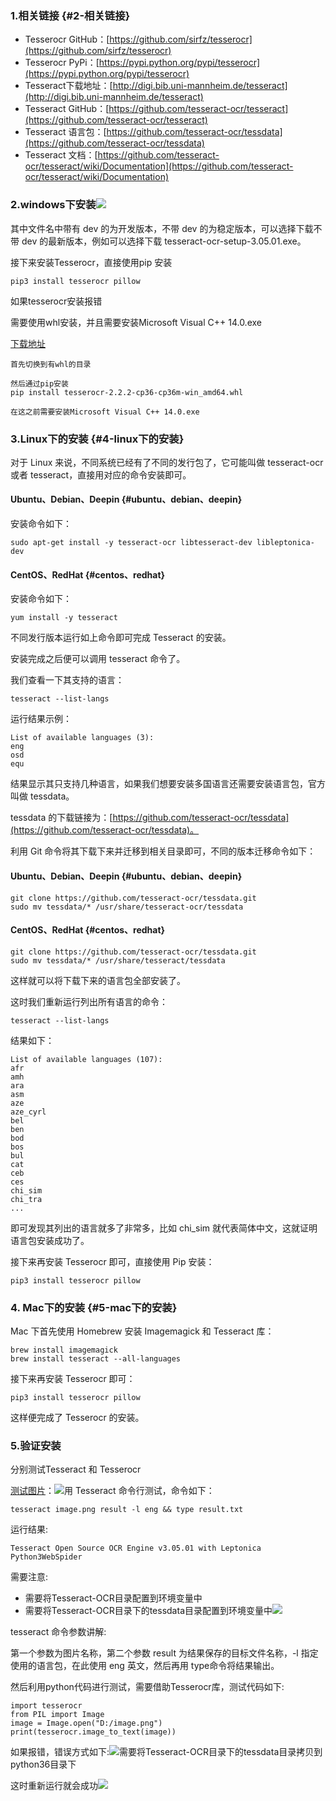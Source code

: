 ### 1.相关链接 {#2-相关链接}

* Tesserocr GitHub：[https://github.com/sirfz/tesserocr](https://github.com/sirfz/tesserocr)
* Tesserocr PyPi：[https://pypi.python.org/pypi/tesserocr](https://pypi.python.org/pypi/tesserocr)
* Tesseract下载地址：[http://digi.bib.uni-mannheim.de/tesseract](http://digi.bib.uni-mannheim.de/tesseract)
* Tesseract GitHub：[https://github.com/tesseract-ocr/tesseract](https://github.com/tesseract-ocr/tesseract)
* Tesseract 语言包：[https://github.com/tesseract-ocr/tessdata](https://github.com/tesseract-ocr/tessdata)
* Tesseract 文档：[https://github.com/tesseract-ocr/tesseract/wiki/Documentation](https://github.com/tesseract-ocr/tesseract/wiki/Documentation)

### 2.windows下安装![](/assets/1.3.4-1.png)

其中文件名中带有 dev 的为开发版本，不带 dev 的为稳定版本，可以选择下载不带 dev 的最新版本，例如可以选择下载 tesseract-ocr-setup-3.05.01.exe。

接下来安装Tesserocr，直接使用pip 安装

```
pip3 install tesserocr pillow
```

如果tesserocr安装报错

需要使用whl安装，并且需要安装Microsoft Visual C++ 14.0.exe

[下载地址](https://pan.baidu.com/s/1lL3WVCE2T-4zQJbjloP6-w)

```
首先切换到有whl的目录

然后通过pip安装
pip install tesserocr-2.2.2-cp36-cp36m-win_amd64.whl

在这之前需要安装Microsoft Visual C++ 14.0.exe
```

### 3.Linux下的安装 {#4-linux下的安装}

对于 Linux 来说，不同系统已经有了不同的发行包了，它可能叫做 tesseract-ocr 或者 tesseract，直接用对应的命令安装即可。

#### Ubuntu、Debian、Deepin {#ubuntu、debian、deepin}

安装命令如下：

```
sudo apt-get install -y tesseract-ocr libtesseract-dev libleptonica-dev
```

#### CentOS、RedHat {#centos、redhat}

安装命令如下：

```
yum install -y tesseract
```

不同发行版本运行如上命令即可完成 Tesseract 的安装。

安装完成之后便可以调用 tesseract 命令了。

我们查看一下其支持的语言：

```
tesseract --list-langs
```

运行结果示例：

```
List of available languages (3):
eng
osd
equ
```

结果显示其只支持几种语言，如果我们想要安装多国语言还需要安装语言包，官方叫做 tessdata。

tessdata 的下载链接为：[https://github.com/tesseract-ocr/tessdata](https://github.com/tesseract-ocr/tessdata)。

利用 Git 命令将其下载下来并迁移到相关目录即可，不同的版本迁移命令如下：

#### Ubuntu、Debian、Deepin {#ubuntu、debian、deepin}

```
git clone https://github.com/tesseract-ocr/tessdata.git
sudo mv tessdata/* /usr/share/tesseract-ocr/tessdata
```

#### CentOS、RedHat {#centos、redhat}

```
git clone https://github.com/tesseract-ocr/tessdata.git
sudo mv tessdata/* /usr/share/tesseract/tessdata
```

这样就可以将下载下来的语言包全部安装了。

这时我们重新运行列出所有语言的命令：

```
tesseract --list-langs
```

结果如下：

```
List of available languages (107):
afr
amh
ara
asm
aze
aze_cyrl
bel
ben
bod
bos
bul
cat
ceb
ces
chi_sim
chi_tra
...
```

即可发现其列出的语言就多了非常多，比如 chi\_sim 就代表简体中文，这就证明语言包安装成功了。

接下来再安装 Tesserocr 即可，直接使用 Pip 安装：

```
pip3 install tesserocr pillow
```

### 4. Mac下的安装 {#5-mac下的安装}

Mac 下首先使用 Homebrew 安装 Imagemagick 和 Tesseract 库：

```
brew install imagemagick 
brew install tesseract --all-languages
```

接下来再安装 Tesserocr 即可：

```
pip3 install tesserocr pillow
```

这样便完成了 Tesserocr 的安装。

### 5.验证安装

分别测试Tesseract 和 Tesserocr

[测试图片](https://raw.githubusercontent.com/Python3WebSpider/TestTess/master/image.png)：![](/assets/1.2.5.-8.png)用 Tesseract 命令行测试，命令如下：

```
tesseract image.png result -l eng && type result.txt
```

运行结果:

```
Tesseract Open Source OCR Engine v3.05.01 with Leptonica
Python3WebSpider
```

需要注意:

* 需要将Tesseract-OCR目录配置到环境变量中
* 需要将Tesseract-OCR目录下的tessdata目录配置到环境变量中![](/assets/1.3.4-2.png)

tesseract 命令参数讲解:

第一个参数为图片名称，第二个参数 result 为结果保存的目标文件名称，-l 指定使用的语言包，在此使用 eng 英文，然后再用 type命令将结果输出。

然后利用python代码进行测试，需要借助Tesserocr库，测试代码如下:

```
import tesserocr
from PIL import Image
image = Image.open("D:/image.png")
print(tesserocr.image_to_text(image))
```

如果报错，错误方式如下:![](/assets/1.3.4-3.png)需要将Tesseract-OCR目录下的tessdata目录拷贝到python36目录下

这时重新运行就会成功![](/assets/1.3.4-4.png)

